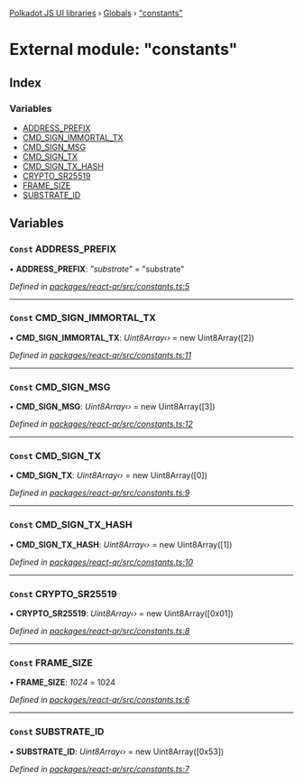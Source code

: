 [Polkadot JS UI libraries](../README.md) › [Globals](../globals.md) › ["constants"](_constants_.md)

# External module: "constants"

## Index

### Variables

* [ADDRESS_PREFIX](_constants_.md#const-address_prefix)
* [CMD_SIGN_IMMORTAL_TX](_constants_.md#const-cmd_sign_immortal_tx)
* [CMD_SIGN_MSG](_constants_.md#const-cmd_sign_msg)
* [CMD_SIGN_TX](_constants_.md#const-cmd_sign_tx)
* [CMD_SIGN_TX_HASH](_constants_.md#const-cmd_sign_tx_hash)
* [CRYPTO_SR25519](_constants_.md#const-crypto_sr25519)
* [FRAME_SIZE](_constants_.md#const-frame_size)
* [SUBSTRATE_ID](_constants_.md#const-substrate_id)

## Variables

### `Const` ADDRESS_PREFIX

• **ADDRESS_PREFIX**: *"substrate"* = "substrate"

*Defined in [packages/react-qr/src/constants.ts:5](https://github.com/polkadot-js/ui/blob/083f901c/packages/react-qr/src/constants.ts#L5)*

___

### `Const` CMD_SIGN_IMMORTAL_TX

• **CMD_SIGN_IMMORTAL_TX**: *Uint8Array‹›* = new Uint8Array([2])

*Defined in [packages/react-qr/src/constants.ts:11](https://github.com/polkadot-js/ui/blob/083f901c/packages/react-qr/src/constants.ts#L11)*

___

### `Const` CMD_SIGN_MSG

• **CMD_SIGN_MSG**: *Uint8Array‹›* = new Uint8Array([3])

*Defined in [packages/react-qr/src/constants.ts:12](https://github.com/polkadot-js/ui/blob/083f901c/packages/react-qr/src/constants.ts#L12)*

___

### `Const` CMD_SIGN_TX

• **CMD_SIGN_TX**: *Uint8Array‹›* = new Uint8Array([0])

*Defined in [packages/react-qr/src/constants.ts:9](https://github.com/polkadot-js/ui/blob/083f901c/packages/react-qr/src/constants.ts#L9)*

___

### `Const` CMD_SIGN_TX_HASH

• **CMD_SIGN_TX_HASH**: *Uint8Array‹›* = new Uint8Array([1])

*Defined in [packages/react-qr/src/constants.ts:10](https://github.com/polkadot-js/ui/blob/083f901c/packages/react-qr/src/constants.ts#L10)*

___

### `Const` CRYPTO_SR25519

• **CRYPTO_SR25519**: *Uint8Array‹›* = new Uint8Array([0x01])

*Defined in [packages/react-qr/src/constants.ts:8](https://github.com/polkadot-js/ui/blob/083f901c/packages/react-qr/src/constants.ts#L8)*

___

### `Const` FRAME_SIZE

• **FRAME_SIZE**: *1024* = 1024

*Defined in [packages/react-qr/src/constants.ts:6](https://github.com/polkadot-js/ui/blob/083f901c/packages/react-qr/src/constants.ts#L6)*

___

### `Const` SUBSTRATE_ID

• **SUBSTRATE_ID**: *Uint8Array‹›* = new Uint8Array([0x53])

*Defined in [packages/react-qr/src/constants.ts:7](https://github.com/polkadot-js/ui/blob/083f901c/packages/react-qr/src/constants.ts#L7)*
